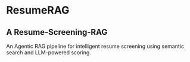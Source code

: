 # ResumeRAG
## A Resume-Screening-RAG
An Agentic RAG pipeline for intelligent resume screening using semantic search and LLM-powered scoring.
